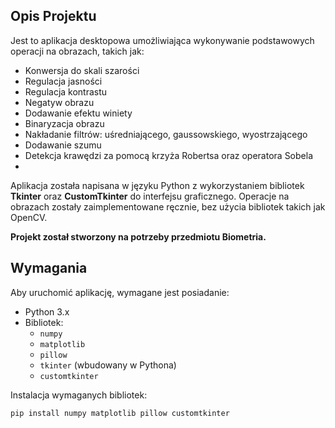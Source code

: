 ## Opis Projektu
Jest to aplikacja desktopowa umożliwiająca wykonywanie podstawowych operacji na obrazach, takich jak:
- Konwersja do skali szarości
- Regulacja jasności
- Regulacja kontrastu
- Negatyw obrazu
- Dodawanie efektu winiety
- Binaryzacja obrazu
- Nakładanie filtrów: uśredniającego, gaussowskiego, wyostrzającego 
- Dodawanie szumu
- Detekcja krawędzi za pomocą krzyża Robertsa oraz operatora Sobela
- 
Aplikacja została napisana w języku Python z wykorzystaniem bibliotek **Tkinter** oraz **CustomTkinter** do interfejsu graficznego. Operacje na obrazach zostały zaimplementowane ręcznie, bez użycia bibliotek takich jak OpenCV.

**Projekt został stworzony na potrzeby przedmiotu Biometria.**

## Wymagania
Aby uruchomić aplikację, wymagane jest posiadanie:
- Python 3.x
- Bibliotek:
  - `numpy`
  - `matplotlib`
  - `pillow`
  - `tkinter` (wbudowany w Pythona)
  - `customtkinter`

Instalacja wymaganych bibliotek:
```sh
pip install numpy matplotlib pillow customtkinter
